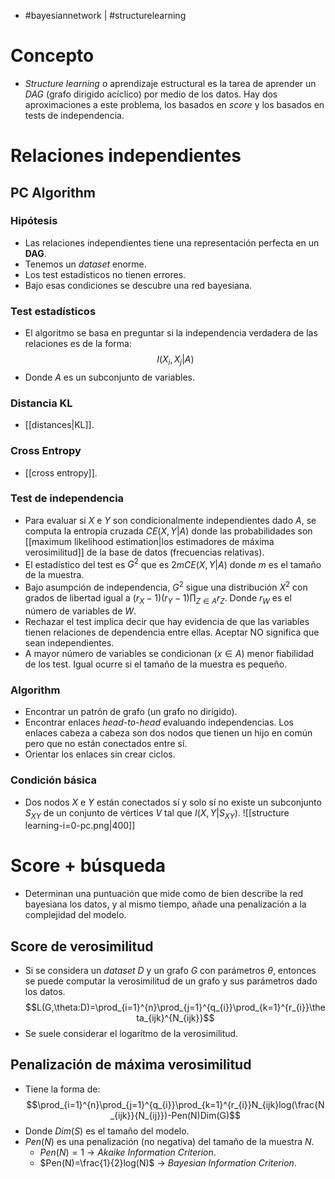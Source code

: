 - #bayesiannetwork | #structurelearning

# Concepto
- *Structure learning* o aprendizaje estructural es la tarea de aprender un *DAG* (grafo dirigido acíclico) por medio de los datos. Hay dos aproximaciones a este problema, los basados en *score* y los basados en tests de independencia.

# Relaciones independientes
## PC Algorithm
### Hipótesis
- Las relaciones independientes tiene una representación perfecta en un **DAG**.
- Tenemos un *dataset* enorme.
- Los test estadísticos no tienen errores.
- Bajo esas condiciones se descubre una red bayesiana.
### Test estadísticos
- El algoritmo se basa en preguntar si la independencia verdadera de las relaciones es de la forma:
$$I(X_{i},X_{j}|A)$$
- Donde $A$ es un subconjunto de variables.
### Distancia KL
- [[distances|KL]].
### Cross Entropy
- [[cross entropy]].
### Test de independencia
- Para evaluar si $X$ e $Y$ son condicionalmente independientes dado $A$, se computa la entropía cruzada $CE(X,Y|A)$ donde las probabilidades son [[maximum likelihood estimation|los estimadores de máxima verosimilitud]] de la base de datos (frecuencias relativas).
- El estadístico del test es $G^2$ que es $2mCE(X,Y|A)$ donde $m$ es el tamaño de la muestra.
- Bajo asumpción de independencia, $G^2$ sigue una distribución $X^2$ con grados de libertad igual a $(r_{X}-1)(r_{Y}-1)\prod_{Z\in A}r_{Z}$. Donde $r_{W}$ es el número de variables de $W$.
- Rechazar el test implica decir que hay evidencia de que las variables tienen relaciones de dependencia entre ellas. Aceptar NO significa que sean independientes.
- A mayor número de variables se condicionan ($x\in A$) menor fiabilidad de los test. Igual ocurre si el tamaño de la muestra es pequeño.
### Algorithm
- Encontrar un patrón de grafo (un grafo no dirigido).
- Encontrar enlaces *head-to-head* evaluando independencias. Los enlaces cabeza a cabeza son dos nodos que tienen un hijo en común pero que no están conectados entre sí.
- Orientar los enlaces sin crear ciclos.
### Condición básica
- Dos nodos $X$ e $Y$ están conectados sí y solo sí no existe un subconjunto $S_{XY}$ de un conjunto de vértices $V$ tal que $I(X,Y|S_{XY})$.
![[structure learning-i=0-pc.png|400]]

# Score + búsqueda
- Determinan una puntuación que mide como de bien describe la red bayesiana los datos, y al mismo tiempo, añade una penalización a la complejidad del modelo.
## Score de verosimilitud
- Si se considera un *dataset* $D$ y un grafo $G$ con parámetros $\theta$, entonces se puede computar la verosimilitud de un grafo y sus parámetros dado los datos.
$$L(G,\theta:D)=\prod_{i=1}^{n}\prod_{j=1}^{q_{i}}\prod_{k=1}^{r_{i}}\theta_{ijk}^{N_{ijk}}$$
- Se suele considerar el logarítmo de la verosimilitud.
## Penalización de máxima verosimilitud
- Tiene la forma de:
$$\prod_{i=1}^{n}\prod_{j=1}^{q_{i}}\prod_{k=1}^{r_{i}}N_{ijk}log(\frac{N_{ijk}}{N_{ij}})-Pen(N)Dim(G)$$
- Donde $Dim(S)$ es el tamaño del modelo.
- $Pen(N)$ es una penalización (no negativa) del tamaño de la muestra $N$.
	- $Pen(N)=1$ -> *Akaike Information Criterion*.
	- $Pen(N)=\frac{1}{2}log(N)$ -> *Bayesian Information Criterion*.